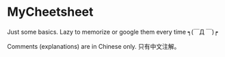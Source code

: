 # MyCheetsheet
Just some basics. Lazy to memorize or google them every time ┑(￣Д ￣)┍

Comments (explanations) are in Chinese only.
只有中文注解。
